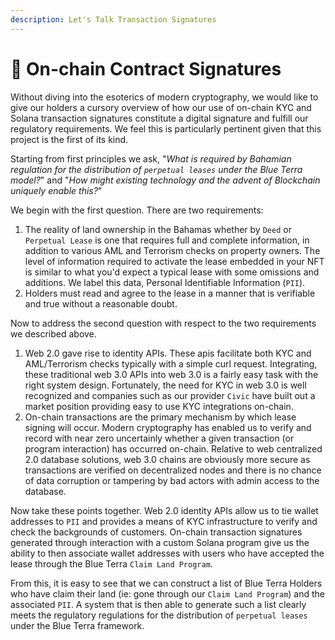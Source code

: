 ```yaml
---
description: Let's Talk Transaction Signatures
---
```


# 🔗 On-chain Contract Signatures

Without diving into the esoterics of modern cryptography, we would like to give our holders a cursory overview of how our use of on-chain KYC and Solana transaction signatures constitute a digital signature and fulfill our regulatory requirements. We feel this is particularly pertinent given  that this project is the first of its kind.&#x20;

Starting from first principles we ask, "_What is required by Bahamian regulation for the distribution of `perpetual leases` under the Blue Terra model?_" and "_How might existing technology and the advent of Blockchain uniquely enable this?_"&#x20;

We begin with the first question. There are two requirements:

1. The reality of land ownership in the Bahamas whether by `Deed` or `Perpetual Lease` is one that requires full and complete information, in addition to various AML and Terrorism checks on property owners. The level of information required to activate the lease embedded in your NFT is similar to what you'd expect a typical lease with some omissions and additions. We label this data, Personal Identifiable Information (`PII`).
2. Holders must read and agree to the lease in a manner that is verifiable and true without a reasonable doubt.&#x20;

Now to address the second question with respect to the two requirements we described above.

1. Web 2.0 gave rise to identity APIs. These apis facilitate both KYC and AML/Terrorism checks typically with a simple curl request. Integrating, these traditional web 3.0 APIs into web 3.0 is a fairly easy task with the right system design. Fortunately, the need for KYC in web 3.0 is well recognized and companies such as our provider `Civic` have built out a market position providing easy to use KYC integrations on-chain.&#x20;
2. On-chain transactions are the primary mechanism by which lease signing will occur. Modern cryptography has enabled us to verify and record with near zero uncertainly whether a given transaction (or program interaction) has occurred on-chain. Relative to web centralized 2.0 database solutions, web 3.0 chains are obviously more secure as transactions are verified on decentralized nodes and there is no chance of data corruption or tampering by bad actors with admin access to the database.

Now take these points together. Web 2.0 identity APIs allow us to tie wallet addresses to `PII` and provides a means of KYC infrastructure to verify and check the backgrounds of customers. On-chain transaction signatures generated through interaction with a custom Solana program give us the ability to then associate wallet addresses with users who have accepted the lease through the Blue Terra `Claim Land Program`.&#x20;

From this, it is easy to see that we can construct a list of Blue Terra Holders who have claim their land (ie: gone through our `Claim Land Program`) and the associated `PII`. A system that is then able to generate such a list clearly meets the regulatory regulations for the distribution of `perpetual leases` under the Blue Terra framework.&#x20;
